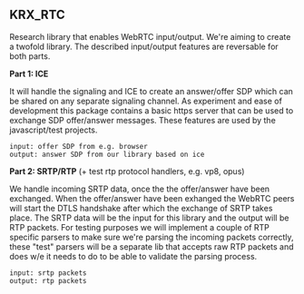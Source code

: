 KRX_RTC
-------

Research library that enables WebRTC input/output. We're aiming 
to create a twofold library. The described input/output features 
are reversable for both parts. 

__Part 1: ICE__

It will handle the signaling and ICE to create an answer/offer 
SDP which can be shared on any separate signaling channel. As experiment 
and ease of development this package contains a basic https server 
that can be used to exchange SDP offer/answer messages. These features 
are used by the javascript/test projects.

    input: offer SDP from e.g. browser 
    output: answer SDP from our library based on ice 

__Part 2: SRTP/RTP__ (+ test rtp protocol handlers, e.g. vp8, opus)

We handle incoming SRTP data, once the the offer/answer have been exchanged. 
When the offer/answer have been exhanged the WebRTC peers will start the DTLS 
handshake after which the exchange of SRTP takes place. The SRTP data will 
be the input for this library and the output will be RTP packets. For testing 
purposes we will implement a couple of RTP specific parsers to make sure we're 
parsing the incoming packets correctly, these "test" parsers will be a separate 
lib that accepts raw RTP packets and does w/e it needs to do to be able to 
validate the parsing process. 

    input: srtp packets 
    output: rtp packets


